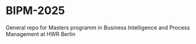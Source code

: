 # BIPM-2025
General repo for Masters programm in Business Intelligence and Process Management at HWR Berlin

